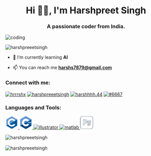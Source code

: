 <h1 align="center">Hi 👋🏻, I'm Harshpreet Singh</h1>
<h3 align="center">A passionate coder from India.</h3>

<img allign="center" alt="coding" width="400" src="https://media0.giphy.com/media/qgQUggAC3Pfv687qPC/giphy.gif">

<p align="left"> <img src="https://komarev.com/ghpvc/?username=harshpreeetsingh&label=Profile%20views&color=0e75b6&style=flat" alt="harshpreeetsingh" /> </p>

- 🌱 I’m currently learning **AI**

- 📫 You can reach me **harshs7879@gmail.com**

<h3 align="left">Connect with me:</h3>
<p align="left">
<a href="https://twitter.com/hrrrshx" target="blank"><img align="center" src="https://raw.githubusercontent.com/rahuldkjain/github-profile-readme-generator/master/src/images/icons/Social/twitter.svg" alt="hrrrshx" height="30" width="40" /></a>
<a href="https://linkedin.com/in/harshpreeetsingh" target="blank"><img align="center" src="https://raw.githubusercontent.com/rahuldkjain/github-profile-readme-generator/master/src/images/icons/Social/linked-in-alt.svg" alt="harshpreeetsingh" height="30" width="40" /></a>
<a href="https://instagram.com/harshhhh.44" target="blank"><img align="center" src="https://raw.githubusercontent.com/rahuldkjain/github-profile-readme-generator/master/src/images/icons/Social/instagram.svg" alt="harshhhh.44" height="30" width="40" /></a>
<a href="https://discord.gg/#6667" target="blank"><img align="center" src="https://raw.githubusercontent.com/rahuldkjain/github-profile-readme-generator/master/src/images/icons/Social/discord.svg" alt="#6667" height="30" width="40" /></a>
</p>

<h3 align="left">Languages and Tools:</h3>
<p align="left"> <a href="https://www.cprogramming.com/" target="_blank" rel="noreferrer"> <img src="https://raw.githubusercontent.com/devicons/devicon/master/icons/c/c-original.svg" alt="c" width="40" height="40"/> </a> <a href="https://www.w3schools.com/cpp/" target="_blank" rel="noreferrer"> <img src="https://raw.githubusercontent.com/devicons/devicon/master/icons/cplusplus/cplusplus-original.svg" alt="cplusplus" width="40" height="40"/> </a> <a href="https://www.adobe.com/in/products/illustrator.html" target="_blank" rel="noreferrer"> <img src="https://www.vectorlogo.zone/logos/adobe_illustrator/adobe_illustrator-icon.svg" alt="illustrator" width="40" height="40"/> </a> <a href="https://www.mathworks.com/" target="_blank" rel="noreferrer"> <img src="https://upload.wikimedia.org/wikipedia/commons/2/21/Matlab_Logo.png" alt="matlab" width="40" height="40"/> </a> <a href="https://www.photoshop.com/en" target="_blank" rel="noreferrer"> <img src="https://raw.githubusercontent.com/devicons/devicon/master/icons/photoshop/photoshop-line.svg" alt="photoshop" width="40" height="40"/> </a> </p>

<p><img align="center" src="https://github-readme-stats.vercel.app/api/top-langs?username=harshpreeetsingh&show_icons=true&locale=en&layout=compact" alt="harshpreeetsingh" /></p>

<p><img align="center" src="https://github-readme-streak-stats.herokuapp.com/?user=harshpreeetsingh&" alt="harshpreeetsingh" /></p>
